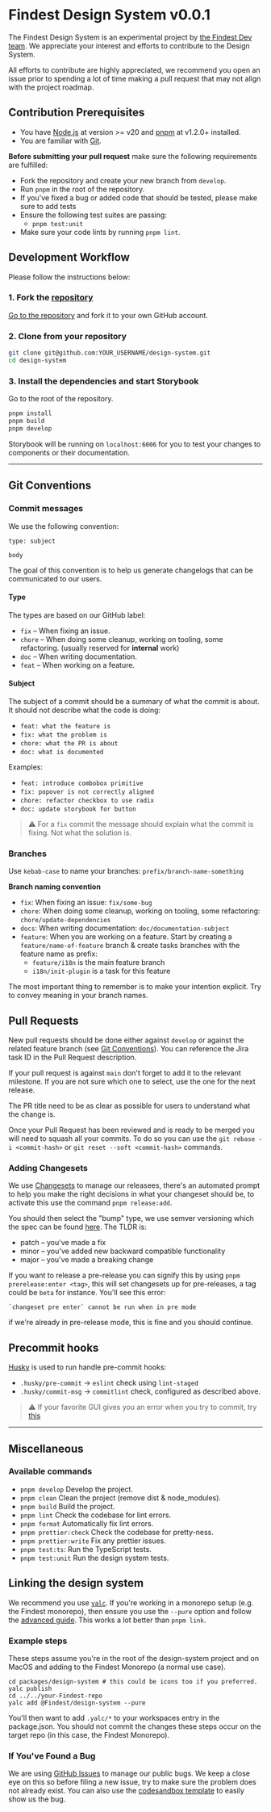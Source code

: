 # Findest Design System v0.0.1

The Findest Design System is an experimental project by [the Findest Dev team](https://findest.eu).
We appreciate your interest and efforts to contribute to the Design System.

All efforts to contribute are highly appreciated, we recommend you open an issue prior to spending a lot of time
making a pull request that may not align with the project roadmap.

## Contribution Prerequisites

- You have [Node.js](https://nodejs.org/en/) at version >= v20 and [pnpm](https://pnpmpkg.com/en/) at v1.2.0+ installed.
- You are familiar with [Git](https://git-scm.com).

**Before submitting your pull request** make sure the following requirements are fulfilled:

- Fork the repository and create your new branch from `develop`.
- Run `pnpm` in the root of the repository.
- If you've fixed a bug or added code that should be tested, please make sure to add tests
- Ensure the following test suites are passing:
  - `pnpm test:unit`
- Make sure your code lints by running `pnpm lint`.

## Development Workflow

Please follow the instructions below:

### 1. Fork the [repository](https://github.com/FindestBV/findest-design-system)

[Go to the repository](https://github.com/FindestBV/findest-design-system) and fork it to your own GitHub account.

### 2. Clone from your repository

```bash
git clone git@github.com:YOUR_USERNAME/design-system.git
cd design-system
```

### 3. Install the dependencies and start Storybook

Go to the root of the repository.

```bash
pnpm install
pnpm build
pnpm develop
```

Storybook will be running on `localhost:6006` for you to test your changes to components or their documentation.

---

## Git Conventions

### Commit messages

We use the following convention:

```
type: subject

body
```

The goal of this convention is to help us generate changelogs that can be communicated to our users.

#### Type

The types are based on our GitHub label:

- `fix` – When fixing an issue.
- `chore` – When doing some cleanup, working on tooling, some refactoring. (usually reserved for **internal** work)
- `doc` – When writing documentation.
- `feat` – When working on a feature.

#### Subject

The subject of a commit should be a summary of what the commit is about. It should not describe what the code is doing:

- `feat: what the feature is`
- `fix: what the problem is`
- `chore: what the PR is about`
- `doc: what is documented`

Examples:

- `feat: introduce combobox primitive`
- `fix: popover is not correctly aligned`
- `chore: refactor checkbox to use radix`
- `doc: update storybook for button`

> ⚠️ For a `fix` commit the message should explain what the commit is fixing. Not what the solution is.

### Branches

Use `kebab-case` to name your branches: `prefix/branch-name-something`

**Branch naming convention**

- `fix`: When fixing an issue: `fix/some-bug`
- `chore`: When doing some cleanup, working on tooling, some refactoring: `chore/update-dependencies`
- `docs`: When writing documentation: `doc/documentation-subject`
- `feature`: When you are working on a feature. Start by creating a `feature/name-of-feature` branch & create tasks branches with the feature name as prefix:
  - `feature/i18n` is the main feature branch
  - `i18n/init-plugin` is a task for this feature

The most important thing to remember is to make your intention explicit. Try to convey meaning in your branch names.

## Pull Requests

New pull requests should be done either against `develop` or against the related feature branch (see [Git Conventions](#branches)). You can reference the Jira task ID in the Pull Request description.

If your pull request is against `main` don't forget to add it to the relevant milestone. If you are not sure which one to select, use the one for the next release.

The PR title need to be as clear as possible for users to understand what the change is.

Once your Pull Request has been reviewed and is ready to be merged you will need to squash all your commits. To do so you can use the `git rebase -i <commit-hash>` or `git reset --soft <commit-hash>` commands.

### Adding Changesets

We use [Changesets](https://github.com/changesets/changesets) to manage our releasees, there's an automated prompt to help you make the right decisions in what your changeset should be, to activate this use the command `pnpm release:add`.

You should then select the "bump" type, we use semver versioning which the spec can be found [here](https://semver.org/). The TLDR is:

- patch – you've made a fix
- minor – you've added new backward compatible functionality
- major – you've made a breaking change

If you want to release a pre-release you can signify this by using `pnpm prerelease:enter <tag>`, this will set changesets up for pre-releases, a tag could be `beta` for instance. You'll see this error:

```shell
`changeset pre enter` cannot be run when in pre mode
```

if we're already in pre-release mode, this is fine and you should continue.

## Precommit hooks

[Husky](https://typicode.github.io/husky/#/) is used to run handle pre-commit hooks:

- `.husky/pre-commit` -> `eslint` check using `lint-staged`
- `.husky/commit-msg` -> `commitlint` check, configured as described above.

> ⚠️ If your favorite GUI gives you an error when you try to commit, try [this](https://typicode.github.io/husky/#/?id=command-not-found)

---

## Miscellaneous

### Available commands

- `pnpm develop` Develop the project.
- `pnpm clean` Clean the project (remove dist & node_modules).
- `pnpm build` Build the project.
- `pnpm lint` Check the codebase for lint errors.
- `pnpm format` Automatically fix lint errors.
- `pnpm prettier:check` Check the codebase for pretty-ness.
- `pnpm prettier:write` Fix any prettier issues.
- `pnpm test:ts`: Run the TypeScript tests.
- `pnpm test:unit` Run the design system tests.

## Linking the design system

We recommend you use [`yalc`](https://github.com/wclr/yalc). If you're working in a monorepo setup (e.g. the Findest monorepo), then ensure you use the `--pure` option and follow the [advanced guide](https://github.com/wclr/yalc#use-with-pnpmpnpm-workspaces). This works a lot better than `pnpm link`.

### Example steps

These steps assume you're in the root of the design-system project and on MacOS and adding to the Findest Monorepo (a normal use case).

```shell
cd packages/design-system # this could be icons too if you preferred.
yalc publish
cd ../../your-Findest-repo
yalc add @Findest/design-system --pure
```

You'll then want to add `.yalc/*` to your workspaces entry in the package.json. You should not commit the changes these steps occur on the target repo (in this case, the Findest Monorepo).

### If You've Found a Bug

We are using [GitHub Issues](https://github.com/Findest/design-system/issues) to manage our public bugs. We keep a close
eye on this so before filing a new issue, try to make sure the problem does not already exist. You can also use the
[codesandbox template](https://codesandbox.io/s/Findest-design-system-r1vdp) to easily show us the bug.
